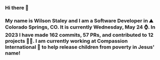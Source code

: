 ### Hi there 👋

### My name is Wilson Staley and I am a Software Developer in ⛰ Colorado Springs, CO.  It is currently Wednesday, May 24 ⌚. In 2023 I have made 162 commits, 57 PRs, and contributed to 12 projects 👨‍💻. I am currently working at Compassion International 🏢 to help release children from poverty in Jesus' name!
